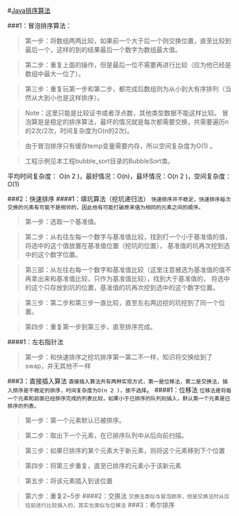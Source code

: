 #[Java排序算法](http://ju.outofmemory.cn/entry/372908)

###1：冒泡排序算法：
> 第一步：将数组两两比较，如果前一个大于后一个则交换位置，直至比较到最后一个，这样的到的结果最后一个数字为数组最大值。

> 第二步：重复上面的操作，但是最后一位不需要再进行比较（应为他已经是数组中最大一位了）。

> 第三步：重复玩第一步和第二步，都完成后数组则为从小到大有序排列（当然从大到小也是这样排序）。

> Note：这里只能是比较证书或者浮点数，其他类型数据不能这样比较。
> 冒泡算是是稳定的排序算法，最坏的情况就是每次都需要交换，共需要遍历n的2次/2次，时间复杂度为O(n的2次)。

> 由于冒泡排序只有缓存temp变量需要内存，所以空间复杂度为O(1) 。

> 工程示例见本工程bubble_sort目录的BubbleSort类。

平均时间复杂度： O(n 2 )，最好情况：O(n)，最坏情况：O(n 2 )，空间复杂度：O(1)

###2：快速排序
####1：填坑算法（挖坑递归法）
`快速排序并不稳定，快速排序每次交换的元素有可能不是相邻的，因此他有可能打破原来值为相同的元素之间的顺序。`
> 第一步：选取一个基准值。

> 第二步：从右往左每一个数字与基准值比较，找到打一个小于基准值的值，将选中的这个值放置在基准值位置（挖坑的位置），
基准值的坑再次挖到选中的这个数字位置。

> 第三部：从左往右每一个数字和基准值比较（这里注意被选为基准值的值不再拿出来和基准值比较，只作为基准值比较），找到大于基准值的，
将选中的这个只存放到坑的位置，基准值的坑再次挖到选中的这个数字位置。

> 第三步：第二步和第三步一直比较，直至左右两边挖的坑挖到了同一个位置。

> 第四步：重复第一步到第三步，直至排序完成。

####1：左右指针法
>第一步：和快速排序之挖坑排序第一第二不一样，知识将交换给到了swap，并无其他不一样

###3：直接插入算法
`直接插入算法共有两种实现方式，第一是位移法，第二是交换法，插入排序是不稳定的排序，时间复杂度为O(n 2 )，故不选择`。
####1：位移法
`位移法是将每一个元素和前面已经排序完成的列表比较，如果小于已排序的队列则插入，默认第一个元素是已排序的列表。`
> 第一步：第一个元素默认已被排序。

> 第二步：取出下一个元素，在已排序队列中从后向前扫描。

> 第三步：如果已排序的某个元素大于新元素，则将这个元素移到下个位置

> 第四步：将第三步重复，直至已排序的元素小于该新元素

> 第五步：将该元素插入到该位置

> 第六步：重复2~5步
####2：交换法
`交换法类似与冒泡排序，但是交换法时从后往前进行比较插入的，其实也类似与位移法`
###3：希尔排序